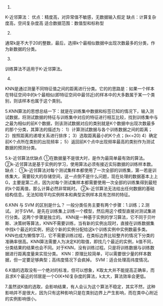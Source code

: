 1.
K-近邻算法：
优点：精度高，对异常值不敏感，无数据输入假定
缺点：计算复杂度高，空间复杂度高
适合数据范围：数值型和标称型

2.
通常k是不大于20的整数，最后，选择k个最相似数据中出现次数最多的分类，作为新数据的分类。

3.
训练算法不适用于K-近邻算法。

4.
KNN是通过测量不同特征值之间的距离进行分类。它的的思路是：如果一个样本在特征空间中的k个最相似(即特征空间中最邻近)的样本中的大多数属于某一个类别，则该样本也属于这个类别。

5.KNN算法的思想总结一下：就是在训练集中数据和标签已知的情况下，输入测试数据，将测试数据的特征与训练集中对应的特征进行相互比较，找到训练集中与之最为相似的前K个数据，则该测试数据对应的类别就是K个数据中出现次数最多的那个分类，其算法的描述为：
1）计算测试数据与各个训练数据之间的距离；
2）按照距离的递增关系进行排序；
3）选取距离最小的K个点；(k<=20)
4）确定前K个点所在类别的出现频率；
5）返回前K个点中出现频率最高的类别作为测试数据的预测分类。

5.k-近邻算法优缺点
①在数据量不是很大时，是作为最简单最有效的算法。
②k-近邻算法是基于实例的学习，使用算法必须有接近实际数据的训练样本数。
缺点：
①k-近邻算法对每个测试集样本都使用了一次全部的训练集，第一若是训练集大，需要较大的存储空间，这一点倒不是什么问题，现在处理的数据基本上上G，主要是第二点，因为对每个测试集样本都需要使用一次全部的训练集得到最短的k个距离值，那么计算必然非常耗时。
②k-近邻算法无法给出任何数据的基础结构信息。无法知晓平均实例样本和典型实例样本具有怎样的特征。

6.KNN 与 SVM 的区别是什么？
一般分类任务主要有两个步骤：1.训练；2.测试。
对于SVM，是先在训练集上训练一个模型，然后用这个模型直接对测试集进行分类。这两个步骤是独立的。
KNN是一种基于实例的学习算法，它不同于贝叶斯、决策树等算法，KNN不需要训练，当有新的实例出现时，直接在训练数据集中找k个最近的实例，把这个新的实例分配给这k个训练实例中实例数最多类。KNN也成为懒惰学习，它不需要训练过程，在类标边界比较整齐的情况下分类的准确率很高。KNN算法需要人为决定K的取值，即找几个最近的实例，k值不同，分类结果的结果也会不同。对于KNN，没有训练过程。只是将训练数据与训练数据进行距离度量来实现分类。
KNN：原理比较简单，可以需要很少量的样本数据，但一定要足够典型；高纬度情况下会疯掉。
SVM：适合处理高纬度情况。

6.K值的选取没有一个绝对的标准，但可以想象，K取太大并不能提高正确率，而且求K个最近的邻居是一个O(K*N)复杂度的算法，k太大，算法效率会更低。

7.虽然说K值的选取，会影响结果，有人会认为这个算法不稳定，其实不然，这种影响并不是很大，因为只有这种影响只是在类别边界上产生影响，而在类中心附近的实例影响很小。
